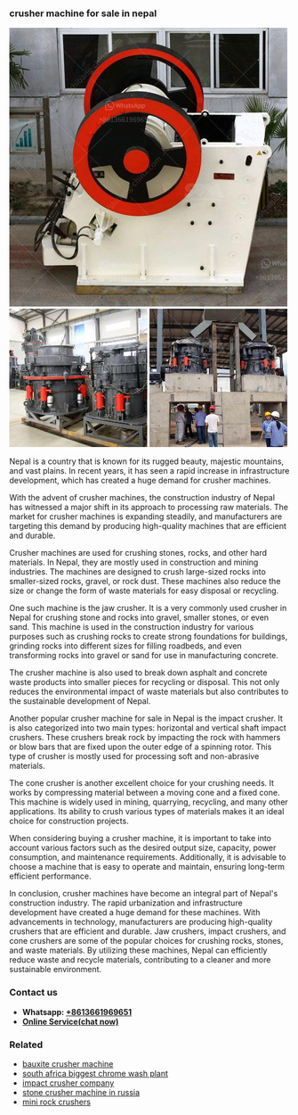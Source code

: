 <h3>crusher machine for sale in nepal</h3><img src='1706768053.jpg' alt=''><p>Nepal is a country that is known for its rugged beauty, majestic mountains, and vast plains. In recent years, it has seen a rapid increase in infrastructure development, which has created a huge demand for crusher machines.</p><p>With the advent of crusher machines, the construction industry of Nepal has witnessed a major shift in its approach to processing raw materials. The market for crusher machines is expanding steadily, and manufacturers are targeting this demand by producing high-quality machines that are efficient and durable.</p><p>Crusher machines are used for crushing stones, rocks, and other hard materials. In Nepal, they are mostly used in construction and mining industries. The machines are designed to crush large-sized rocks into smaller-sized rocks, gravel, or rock dust. These machines also reduce the size or change the form of waste materials for easy disposal or recycling.</p><p>One such machine is the jaw crusher. It is a very commonly used crusher in Nepal for crushing stone and rocks into gravel, smaller stones, or even sand. This machine is used in the construction industry for various purposes such as crushing rocks to create strong foundations for buildings, grinding rocks into different sizes for filling roadbeds, and even transforming rocks into gravel or sand for use in manufacturing concrete.</p><p>The crusher machine is also used to break down asphalt and concrete waste products into smaller pieces for recycling or disposal. This not only reduces the environmental impact of waste materials but also contributes to the sustainable development of Nepal.</p><p>Another popular crusher machine for sale in Nepal is the impact crusher. It is also categorized into two main types: horizontal and vertical shaft impact crushers. These crushers break rock by impacting the rock with hammers or blow bars that are fixed upon the outer edge of a spinning rotor. This type of crusher is mostly used for processing soft and non-abrasive materials.</p><p>The cone crusher is another excellent choice for your crushing needs. It works by compressing material between a moving cone and a fixed cone. This machine is widely used in mining, quarrying, recycling, and many other applications. Its ability to crush various types of materials makes it an ideal choice for construction projects.</p><p>When considering buying a crusher machine, it is important to take into account various factors such as the desired output size, capacity, power consumption, and maintenance requirements. Additionally, it is advisable to choose a machine that is easy to operate and maintain, ensuring long-term efficient performance.</p><p>In conclusion, crusher machines have become an integral part of Nepal's construction industry. The rapid urbanization and infrastructure development have created a huge demand for these machines. With advancements in technology, manufacturers are producing high-quality crushers that are efficient and durable. Jaw crushers, impact crushers, and cone crushers are some of the popular choices for crushing rocks, stones, and waste materials. By utilizing these machines, Nepal can efficiently reduce waste and recycle materials, contributing to a cleaner and more sustainable environment.</p><h3>Contact us</h3><ul><li><strong>Whatsapp:&nbsp;<a href="https://wa.me/8613661969651">+8613661969651</a></strong></li><li><a href="https://swt.shibang-china.com/?git&amp;zhl&amp;crusher machine for sale in nepal"><strong>Online Service(chat now)</strong></a></li></ul><h3>Related</h3><ul><li><a href='bauxite crusher machine.md'>bauxite crusher machine</a></li><li><a href='south africa biggest chrome wash plant.md'>south africa biggest chrome wash plant</a></li><li><a href='impact crusher company.md'>impact crusher company</a></li><li><a href='stone crusher machine in russia.md'>stone crusher machine in russia</a></li><li><a href='mini rock crushers.md'>mini rock crushers</a></li></ul>